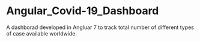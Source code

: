 # Angular_Covid-19_Dashboard
A dashborad developed in Angluar 7 to track total number of different types of case available worldwide.
